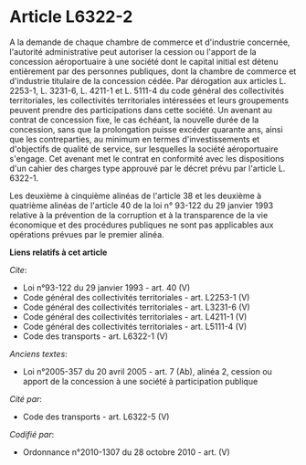 # Article L6322-2

A la demande de chaque chambre de commerce et d'industrie concernée, l'autorité administrative peut autoriser la cession ou
l'apport de la concession aéroportuaire à une société dont le capital initial est détenu entièrement par des personnes
publiques, dont la chambre de commerce et d'industrie titulaire de la concession cédée. Par dérogation aux articles L.
2253-1, L. 3231-6, 
L. 4211-1 et L. 5111-4 du code général des collectivités territoriales, les collectivités territoriales intéressées et leurs
groupements peuvent prendre des participations dans cette société. Un avenant au contrat de concession fixe, le cas échéant,
la nouvelle durée de la concession, sans que la prolongation puisse excéder quarante ans, ainsi que les contreparties, au
minimum en termes d'investissements et d'objectifs de qualité de service, sur lesquelles la société aéroportuaire s'engage.
Cet avenant met le contrat en conformité avec les dispositions d'un cahier des charges type approuvé par le décret prévu par
l'article L. 6322-1. 

Les deuxième à cinquième alinéas de l'article 38 et les deuxième à quatrième alinéas de l'article 40 de la loi n° 93-122 du
29 janvier 1993 relative à la prévention de la corruption et à la transparence de la vie économique et des procédures
publiques ne sont pas applicables aux opérations prévues par le premier alinéa.

**Liens relatifs à cet article**

_Cite_:

  - Loi n°93-122 du 29 janvier 1993 - art. 40 (V)
  - Code général des collectivités territoriales - art. L2253-1 (V)
  - Code général des collectivités territoriales - art. L3231-6 (V)
  - Code général des collectivités territoriales - art. L4211-1 (V)
  - Code général des collectivités territoriales - art. L5111-4 (V)
  - Code des transports - art. L6322-1 (V)

_Anciens textes_:

  - Loi n°2005-357 du 20 avril 2005 - art. 7 (Ab), alinéa 2, cession ou apport de la concession à une société à participation publique

_Cité par_:

  - Code des transports - art. L6322-5 (V)

_Codifié par_:

  - Ordonnance n°2010-1307 du 28 octobre 2010 - art. (V)
